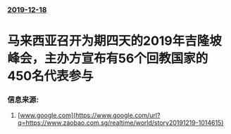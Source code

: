 ### [2019-12-18](/news/2019/12/18/index.md)

##### 
# 马来西亚召开为期四天的2019年吉隆坡峰会，主办方宣布有56个回教国家的450名代表参与 




### 信息来源:

1. [www.google.com](https://www.google.com/url?q=https://www.zaobao.com.sg/realtime/world/story20191219-1014615)
